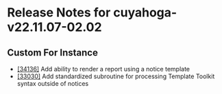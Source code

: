 
# Release Notes for cuyahoga-v22.11.07-02.02

## Custom For Instance

- [[34136]](http://bugs.koha-community.org/bugzilla3/show_bug.cgi?id=34136) Add ability to render a report using a notice template
- [[33030]](http://bugs.koha-community.org/bugzilla3/show_bug.cgi?id=33030) Add standardized subroutine for processing Template Toolkit syntax outside of notices


